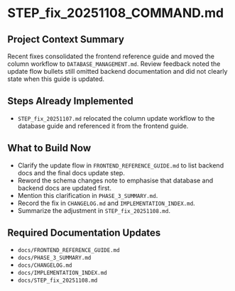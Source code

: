 # STEP_fix_20251108_COMMAND.md

## Project Context Summary
Recent fixes consolidated the frontend reference guide and moved the column workflow to `DATABASE_MANAGEMENT.md`.
Review feedback noted the update flow bullets still omitted backend documentation
and did not clearly state when this guide is updated.

## Steps Already Implemented
- `STEP_fix_20251107.md` relocated the column update workflow to the database guide and referenced it from the frontend guide.

## What to Build Now
- Clarify the update flow in `FRONTEND_REFERENCE_GUIDE.md` to list backend docs and the final docs update step.
- Reword the schema changes note to emphasise that database and backend docs are updated first.
- Mention this clarification in `PHASE_3_SUMMARY.md`.
- Record the fix in `CHANGELOG.md` and `IMPLEMENTATION_INDEX.md`.
- Summarize the adjustment in `STEP_fix_20251108.md`.

## Required Documentation Updates
- `docs/FRONTEND_REFERENCE_GUIDE.md`
- `docs/PHASE_3_SUMMARY.md`
- `docs/CHANGELOG.md`
- `docs/IMPLEMENTATION_INDEX.md`
- `docs/STEP_fix_20251108.md`
